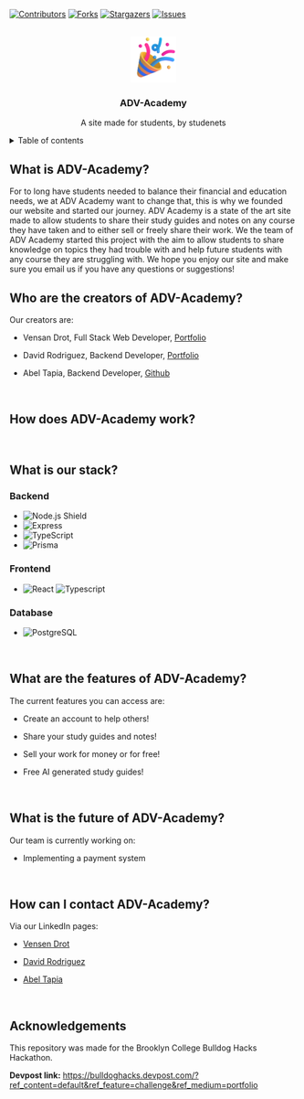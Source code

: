 <a id="readme-top"></a>

<!-- PROJECT SHIELDS -->
<!--
*** I'm using markdown "reference style" links for readability.
*** Reference links are enclosed in brackets [ ] instead of parentheses ( ).
*** See the bottom of this document for the declaration of the reference variables
*** for contributors-url, forks-url, etc. This is an optional, concise syntax you may use.
*** https://www.markdownguide.org/basic-syntax/#reference-style-links
-->
[![Contributors][contributors-shield]][contributors-url]
[![Forks][forks-shield]][forks-url]
[![Stargazers][stars-shield]][stars-url]
[![Issues][issues-shield]][issues-url]

<!-- PROJECT LOGO -->
<br />
<div align="center">

<a href="https://github.com/VensanDrot/BCHackathon">

  <img src='https://raw.githubusercontent.com/VensanDrot/BCHackathon/58245b802710c8d7bbf8e47defdc00b3d1bcea7c/frontend/src/img/Party.svg?token=BBLQYNSGIF5IUVK43KXC3KDHWEBL4' width=80 />
  </a><h3>ADV-Academy</h3>

  <p align="center">
    A site made for students, by studenets
    <br/>
  </p>
</div>


<!-- Table of contents -->
<details>
    <summary>Table of contents</summary>
    <ol>
    <ul>
        <li><a href="#what-is-adv-academy">What is ADV-Academy?</a></li>
        <li><a href="#who-are-the-creators-of-adv-academy">Who are the creators of ADV-Academy?</a></li>
        <li><a href="#how-does-adv-academy-work">How does ADV-Academy work?</a></li>
        <li><a href="#what-is-our-stack">What is our stack?</a></li>
        <li><a href="#what-are-the-features-of-adv-academy">What are the features of ADV-Academy?</a></li>
    </ul>
    </ol>
</details>

## What is ADV-Academy?
For to long have students needed to balance their financial and education needs, we at ADV Academy want to change that, this is why we founded our website and started our journey. ADV Academy is a state of the art site made to allow students to share their study guides and notes on any course they have taken and to either sell or freely share their work. We the team of ADV Academy started this project with the aim to allow students to share knowledge on topics they had trouble with and help future students with any course they are struggling with. We hope you enjoy our site and make sure you email us if you have any questions or suggestions!

## Who are the creators of ADV-Academy?
Our creators are:
* Vensan Drot, Full Stack Web Developer, [Portfolio](https://www.vensandrot.com/)

* David Rodriguez, Backend Developer, [Portfolio](https://drod75.github.io/)

* Abel Tapia, Backend Developer, [Github](https://www.linkedin.com/in/abel-tapia-99at0211/)


<br>

## How does ADV-Academy work?

<br>

## What is our stack?
### Backend
* ![Node.js Shield](https://img.shields.io/badge/Node.js-43853d?style=for-the-badge&logo=node.js&logoColor=white) 
* ![Express](https://img.shields.io/badge/Express.js-000000?style=for-the-badge&logo=express&logoColor=white) 
* ![TypeScript](https://img.shields.io/badge/TypeScript-007ACC?style=for-the-badge&logo=typescript&logoColor=white) 
* ![Prisma](https://img.shields.io/badge/Prisma-2D374A?style=for-the-badge&logo=prisma&logoColor=white)

### Frontend
* ![React](https://img.shields.io/badge/React-20232A?style=for-the-badge&logo=react&logoColor=61DAFB) ![Typescript](https://img.shields.io/badge/Typescript-007ACC?style=for-the-badge&logo=typescript&logoColor=white)

### Database
* ![PostgreSQL](https://img.shields.io/badge/PostgreSQL-316192?style=for-the-badge&logo=postgresql&logoColor=white)

<br>

## What are the features of ADV-Academy?    
The current features you can access are:
* Create an account to help others!

* Share your study guides and notes!
    
* Sell your work for money or for free!

* Free AI generated study guides!

<br>

## What is the future of ADV-Academy?
Our team is currently working on:
* Implementing a payment system

<br>

## How can I contact ADV-Academy?
Via our LinkedIn pages:

* [Vensen Drot](https://www.linkedin.com/in/vensandrot/)

* [David Rodriguez](https://www.linkedin.com/in/david-rodriguez-nyc)

* [Abel Tapia](https://www.linkedin.com/in/abel-tapia-99at0211/)

<br> 

## Acknowledgements
This repository was made for the Brooklyn College Bulldog Hacks Hackathon.

**Devpost link:** https://bulldoghacks.devpost.com/?ref_content=default&ref_feature=challenge&ref_medium=portfolio



<!-- MARKDOWN LINKS & IMAGES -->
<!-- https://www.markdownguide.org/basic-syntax/#reference-style-links -->
[contributors-shield]: https://img.shields.io/github/contributors/VensanDrot/BCHackathon.svg?style=for-the-badge
[contributors-url]: https://github.com/VensanDrot/BCHackathon/graphs/contributors
[forks-shield]: https://img.shields.io/github/forks/VensanDrot/BCHackathon.svg?style=for-the-badge
[forks-url]: https://github.com/VensanDrot/BCHackathon/forks
[stars-shield]: https://img.shields.io/github/stars/VensanDrot/BCHackathonacknyu.svg?style=for-the-badge
[stars-url]: https://github.com/VensanDrot/BCHackathon/stargazers
[issues-shield]: https://img.shields.io/github/issues/VensanDrot/BCHackathon.svg?style=for-the-badge
[issues-url]: https://github.com/VensanDrot/BCHackathon/issues